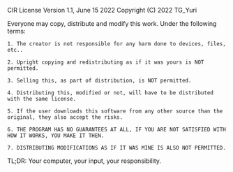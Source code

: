 CIR License
	Version 1.1, June 15 2022
	Copyright (C) 2022 TG_Yuri


Everyone may copy, distribute and modify this work.
Under the following terms:

	1. The creator is not responsible for any harm done to devices, files, etc..

	2. Upright copying and redistributing as if it was yours is NOT permitted. 

	3. Selling this, as part of distribution, is NOT permitted.
	
	4. Distributing this, modified or not, will have to be distributed with the same license.

	5. If the user downloads this software from any other source than the original, they also accept the risks.

	6. THE PROGRAM HAS NO GUARANTEES AT ALL, IF YOU ARE NOT SATISFIED WITH HOW IT WORKS, YOU MAKE IT THEN.

	7. DISTRIBUTING MODIFICATIONS AS IF IT WAS MINE IS ALSO NOT PERMITTED.

TL;DR: Your computer, your input, your responsibility.
